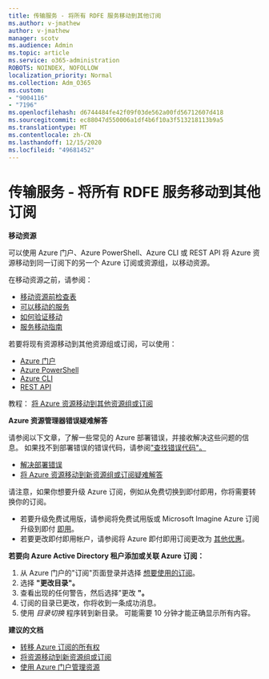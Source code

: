 ```yaml
---
title: 传输服务 - 将所有 RDFE 服务移动到其他订阅
ms.author: v-jmathew
author: v-jmathew
manager: scotv
ms.audience: Admin
ms.topic: article
ms.service: o365-administration
ROBOTS: NOINDEX, NOFOLLOW
localization_priority: Normal
ms.collection: Adm_O365
ms.custom:
- "9004116"
- "7196"
ms.openlocfilehash: d6744484fe42f09f03de562a00fd56712607d418
ms.sourcegitcommit: ec88047d550006a1df4b6f10a3f513218113b9a5
ms.translationtype: MT
ms.contentlocale: zh-CN
ms.lasthandoff: 12/15/2020
ms.locfileid: "49681452"
---
```

# <a name="transfer-services---move-all-rdfe-services-to-another-subscription"></a>传输服务 - 将所有 RDFE 服务移动到其他订阅

**移动资源**

可以使用 Azure 门户、Azure PowerShell、Azure CLI 或 REST API 将 Azure 资源移动到同一订阅下的另一个 Azure 订阅或资源组，以移动资源。

在移动资源之前，请参阅：

- [移动资源前检查表](https://docs.microsoft.com/azure/azure-resource-manager/resource-group-move-resources?WT.mc_id=Portal-Microsoft_Azure_Support#checklist-before-moving-resources)
- [可以移动的服务](https://docs.microsoft.com/azure/azure-resource-manager/move-support-resources?WT.mc_id=Portal-Microsoft_Azure_Support)
- [如何验证移动](https://docs.microsoft.com/azure/azure-resource-manager/resource-group-move-resources?WT.mc_id=Portal-Microsoft_Azure_Support#validate-move)
- [服务移动指南](https://docs.microsoft.com/azure/azure-resource-manager/move-limitations/app-service-move-limitations?WT.mc_id=Portal-Microsoft_Azure_Support)

若要将现有资源移动到其他资源组或订阅，可以使用：

- [Azure 门户](https://docs.microsoft.com/azure/azure-resource-manager/resource-group-move-resources?WT.mc_id=Portal-Microsoft_Azure_Support#use-the-portal)
- [Azure PowerShell](https://docs.microsoft.com/azure/azure-resource-manager/resource-group-move-resources?WT.mc_id=Portal-Microsoft_Azure_Support#use-azure-powershell)
- [Azure CLI](https://docs.microsoft.com/azure/azure-resource-manager/resource-group-move-resources?WT.mc_id=Portal-Microsoft_Azure_Support#use-azure-cli)
- [REST API](https://docs.microsoft.com/azure/azure-resource-manager/resource-group-move-resources?WT.mc_id=Portal-Microsoft_Azure_Support#use-rest-api)

教程： [将 Azure 资源移动到其他资源组或订阅](https://docs.microsoft.com/azure/azure-resource-manager/resource-manager-tutorial-move-resources)

**Azure 资源管理器错误疑难解答**

请参阅以下文章，了解一些常见的 Azure 部署错误，并接收解决这些问题的信息。 如果找不到部署错误的错误代码，请参阅["查找错误代码"。](https://docs.microsoft.com/azure/azure-resource-manager/resource-manager-common-deployment-errors?WT.mc_id=Portal-Microsoft_Azure_Support#find-error-code)

- [解决部署错误](https://docs.microsoft.com/azure/azure-resource-manager/resource-manager-common-deployment-errors)
- [将 Azure 资源移动到新资源组或订阅疑难解答](https://docs.microsoft.com/azure/azure-resource-manager/troubleshoot-move)

请注意，如果你想要升级 Azure 订阅，例如从免费切换到即付即用，你将需要转换你的订阅。

- 若要升级免费试用版，请参阅将免费试用版或 Microsoft Imagine Azure 订阅升级到即付 [即用](https://docs.microsoft.com/azure/billing/billing-upgrade-azure-subscription)。
- 若要更改即付即用帐户，请参阅将 Azure 即付即用订阅更改为 [其他优惠](https://docs.microsoft.com/azure/billing/billing-how-to-switch-azure-offer)。

**若要向 Azure Active Directory 租户添加或关联 Azure 订阅：**

1. 从 Azure 门户的"订阅"页面登录并选择 [想要使用的订阅](https://portal.azure.com/#blade/Microsoft_Azure_Billing/SubscriptionsBlade)。
2. 选择 **"更改目录"。**
3. 查看出现的任何警告，然后选择"更改 **"。**
4. 订阅的目录已更改，你将收到一条成功消息。
5. 使用 *目录切换* 程序转到新目录。 可能需要 10 分钟才能正确显示所有内容。

**建议的文档**

- [转移 Azure 订阅的所有权](https://docs.microsoft.com/azure/billing-subscription-transfer)
- [将资源移动到新资源组或订阅](https://docs.microsoft.com/azure/azure-resource-manager/resource-group-move-resources)
- [使用 Azure 门户管理资源](https://docs.microsoft.com/azure/azure-resource-manager/resource-group-portal)
